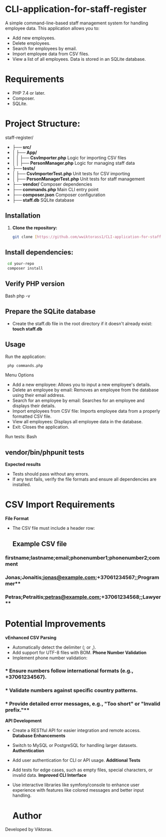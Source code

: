 # CLI-application-for-staff-register

A simple command-line-based staff management system for handling employee data. This application allows you to:

* Add new employees.
* Delete employees.
* Search for employees by email.
* Import employee data from CSV files.
* View a list of all employees.
Data is stored in an SQLite database.


# Requirements
* PHP 7.4 or later.
* Composer.
* SQLite.


# Project Structure:
staff-register/
* **├── src/**
* **│   ├── App/**
* **│   │   ├── CsvImporter.php**           Logic for importing CSV files
* **│   │   ├── PersonManager.php**       Logic for managing staff data
* **├── tests/**
* **│   ├── CsvImporterTest.php**           Unit tests for CSV importing
* **│   ├── PersonManagerTest.php**       Unit tests for staff management
* **├── vendor/**                                    Composer dependencies
* **├── commands.php**                             Main CLI entry point
* **├── composer.json**                        Composer configuration
* **├── staff.db**                                    SQLite database




## Installation
1. **Clone the repository:**
   ```bash
   git clone [https://github.com/wwiktorass1/CLI-application-for-staff-register.git](https://github.comwwiktorass1/CLI-application-for-staff-register.git)
   ```


##   Install dependencies:
```Bash
 cd your-repo
 composer install
```

 ##  Verify PHP version
Bash
php -v

## Prepare the SQLite database
* Create the staff.db file in the root directory if it doesn't already exist:
**touch staff.db**


## Usage
Run the application:
```Bash
 php commands.php
```

Menu Options
* Add a new employee: Allows you to input a new employee's details.
* Delete an employee by email: Removes an employee from the database using their email address.
* Search for an employee by email: Searches for an employee and displays their details.
* Import employees from CSV file: Imports employee data from a properly formatted CSV file.
* View all employees: Displays all employee data in the database.
* Exit: Closes the application.



Run tests:
Bash
## vendor/bin/phpunit tests

**Expected results**
* Tests should pass without any errors.
* If any test fails, verify the file formats and ensure all dependencies are installed.

# CSV Import Requirements 
**File Format**
* The CSV file must include a header row:

  ## Example CSV file
### firstname;lastname;email;phonenumber1;phonenumber2;comment
### Jonas;Jonaitis;jonas@example.com;+37061234567;;Programmer**
### Petras;Petraitis;petras@example.com;+37061234568;;Lawyer**

# Potential Improvements

**vEnhanced CSV Parsing**
* Automatically detect the delimiter (; or ,).
* Add support for UTF-8 files with BOM.
**Phone Number Validation**
* Implement phone number validation:
###  * Ensure numbers follow international formats (e.g., +37061234567). 
###  * Validate numbers against specific country patterns. 
###  * Provide detailed error messages, e.g., "Too short" or "Invalid prefix."**
**API Development**
* Create a RESTful API for easier integration and remote access.
**Database Enhancements**
* Switch to MySQL or PostgreSQL for handling larger datasets.
**Authentication**
* Add user authentication for CLI or API usage.
**Additional Tests**
* Add tests for edge cases, such as empty files, special characters, or invalid data.
**Improved CLI Interface**
* Use interactive libraries like symfony/console to enhance user experience with features like colored messages and better input handling.


  # Author
Developed by Viktoras.
